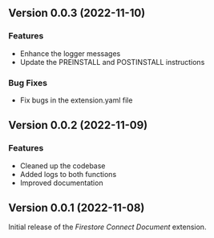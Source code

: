 ## Version 0.0.3 (2022-11-10)

### Features

- Enhance the logger messages
- Update the PREINSTALL and POSTINSTALL instructions

### Bug Fixes

- Fix bugs in the extension.yaml file

## Version 0.0.2 (2022-11-09)

### Features

- Cleaned up the codebase
- Added logs to both functions
- Improved documentation

## Version 0.0.1 (2022-11-08)

Initial release of the _Firestore Connect Document_ extension.
